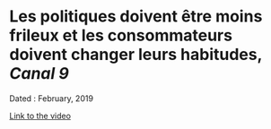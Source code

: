 # Les politiques doivent être moins frileux et les consommateurs doivent changer leurs habitudes, *Canal 9*

Dated : February, 2019

[Link to the video](http://canal9.ch/transition-energetique-les-politiques-doivent-etre-moins-frileux-et-les-consommateurs-doivent-changer-leurs-habitudes-estime-le-prof-philippe-jacquod/)

<!-- keywords: Energy ransition -->

<!-- link: http://canal9.ch/transition-energetique-les-politiques-doivent-etre-moins-frileux-et-les-consommateurs-doivent-changer-leurs-habitudes-estime-le-prof-philippe-jacquod/-->